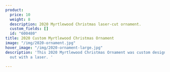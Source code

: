 ```yaml
---
product:
  price: 10
  weight: 8
  description: 2020 Myrtlewood Christmas laser-cut ornament.
  custom_fields: []
  id: "600480"
title: 2020 Custom Myrtlewood Christmas Ornament
image: "/img/2020-ornament.jpg"
hover_image: "/img/2020-ornament-large.jpg"
description: 'This 2020 Myrtlewood Christmas Ornament was custom designed and cut
  out with a laser. '

---
```

